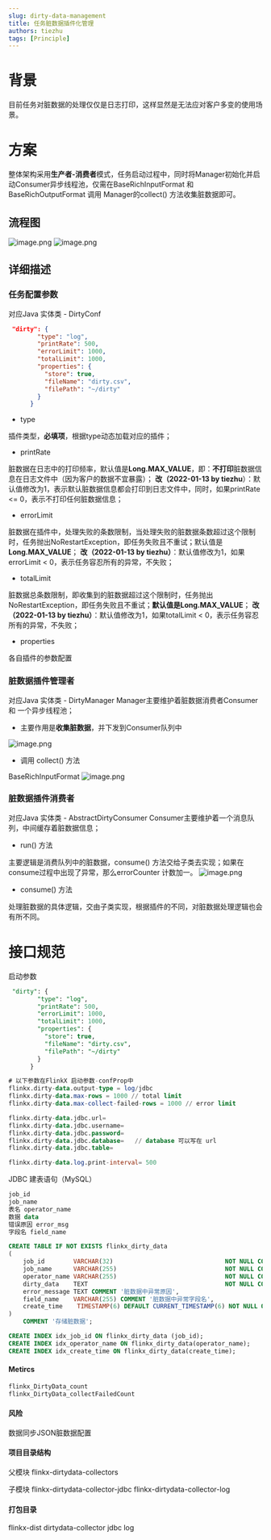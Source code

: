 ```yaml
---
slug: dirty-data-management
title: 任务脏数据插件化管理
authors: tiezhu
tags: [Principle]
---
```

# 背景
目前任务对脏数据的处理仅仅是日志打印，这样显然是无法应对客户多变的使用场景。
# 方案
整体架构采用**生产者-消费者**模式，任务启动过程中，同时将Manager初始化并启动Consumer异步线程池，仅需在BaseRichInputFormat 和 BaseRichOutputFormat 调用 Manager的collect() 方法收集脏数据即可。
## 流程图
![image.png](image-1.png)
![image.png](image-2.png)



## 详细描述
### 任务配置参数
对应Java 实体类 - DirtyConf
```json
 "dirty": {
        "type": "log",
        "printRate": 500,
        "errorLimit": 1000,
        "totalLimit": 1000,
        "properties": {
          "store": true,
          "fileName": "dirty.csv",
          "filePath": "~/dirty"
        }
      }
```

- type

插件类型，**必填项**，根据type动态加载对应的插件；

- printRate

脏数据在日志中的打印频率，默认值是**Long.MAX_VALUE**，即：**不打印**脏数据信息在日志文件中（因为客户的数据不宜暴露）；
**改（2022-01-13 by tiezhu**）：默认值修改为1，表示默认脏数据信息都会打印到日志文件中，同时，如果printRate <= 0，表示不打印任何脏数据信息；

- errorLimit

脏数据在插件中，处理失败的条数限制，当处理失败的脏数据条数超过这个限制时，任务抛出NoRestartException，即任务失败且不重试；默认值是**Long.MAX_VALUE**；
**改（2022-01-13 by tiezhu）**：默认值修改为1，如果errorLimit < 0，表示任务容忍所有的异常，不失败；

- totalLimit

脏数据总条数限制，即收集到的脏数据超过这个限制时，任务抛出NoRestartException，即任务失败且不重试；**默认值是Long.MAX_VALUE**；
**改（2022-01-13 by tiezhu）**：默认值修改为1，如果totalLimit < 0，表示任务容忍所有的异常，不失败；

- properties

各自插件的参数配置

### 脏数据插件管理者
对应Java 实体类 - DirtyManager
Manager主要维护着脏数据消费者Consumer 和 一个异步线程池；

- 主要作用是**收集脏数据**，并下发到Consumer队列中

![image.png](image-3.png)

- 调用 collect() 方法

BaseRichInputFormat
![image.png](image-4.png)

### 脏数据插件消费者
对应Java 实体类 - AbstractDirtyConsumer
Consumer主要维护着一个消息队列，中间缓存着脏数据信息；

- run() 方法

主要逻辑是消费队列中的脏数据，consume() 方法交给子类去实现；如果在consume过程中出现了异常，那么errorCounter 计数加一。
![image.png](image-5.png)

- consume() 方法

处理脏数据的具体逻辑，交由子类实现，根据插件的不同，对脏数据处理逻辑也会有所不同。
 

# 接口规范
启动参数
```sql
 "dirty": {
        "type": "log",
        "printRate": 500,
        "errorLimit": 1000,
        "totalLimit": 1000,
        "properties": {
          "store": true,
          "fileName": "dirty.csv",
          "filePath": "~/dirty"
        }
      }

# 以下参数在FlinkX 启动参数-confProp中
flinkx.dirty-data.output-type = log/jdbc
flinkx.dirty-data.max-rows = 1000 // total limit
flinkx.dirty-data.max-collect-failed-rows = 1000 // error limit

flinkx.dirty-data.jdbc.url= 
flinkx.dirty-data.jdbc.username= 
flinkx.dirty-data.jdbc.password=
flinkx.dirty-data.jdbc.database=   // database 可以写在 url
flinkx.dirty-data.jdbc.table=

flinkx.dirty-data.log.print-interval= 500
```
JDBC 建表语句（MySQL）
```sql
job_id
job_name 
表名 operator_name
数据 data
错误原因 error_msg
字段名 field_name

CREATE TABLE IF NOT EXISTS flinkx_dirty_data
(
    job_id        VARCHAR(32)                               NOT NULL COMMENT 'Flink Job Id',
    job_name      VARCHAR(255)                              NOT NULL COMMENT 'Flink Job Name',
    operator_name VARCHAR(255)                              NOT NULL COMMENT '出现异常数据的算子名，包含表名',
    dirty_data    TEXT                                      NOT NULL COMMENT '脏数据的异常数据',
    error_message TEXT COMMENT '脏数据中异常原因',
    field_name    VARCHAR(255) COMMENT '脏数据中异常字段名',
    create_time    TIMESTAMP(6) DEFAULT CURRENT_TIMESTAMP(6) NOT NULL ON UPDATE CURRENT_TIMESTAMP(6) COMMENT '脏数据出现的时间点'
)
    COMMENT '存储脏数据';

CREATE INDEX idx_job_id ON flinkx_dirty_data (job_id);
CREATE INDEX idx_operator_name ON flinkx_dirty_data(operator_name);
CREATE INDEX idx_create_time ON flinkx_dirty_data(create_time);
```
#### Metircs
```sql
flinkx_DirtyData_count
flinkx_DirtyData_collectFailedCount
```
#### 风险
数据同步JSON脏数据配置



#### 项目目录结构
父模块
flinkx-dirtydata-collectors

子模块
flinkx-dirtydata-collector-jdbc
flinkx-dirtydata-collector-log

#### 打包目录
flinkx-dist
dirtydata-collector
jdbc
log

